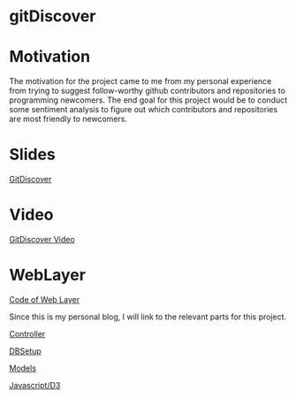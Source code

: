 # gitDiscover

# Motivation
The motivation for the project came to me from my personal experience from trying to suggest follow-worthy github contributors and repositories to programming newcomers. The end goal for this project would be to conduct some sentiment analysis to figure out which contributors and repositories are most friendly to newcomers.

# Slides
[GitDiscover](http://www.slideshare.net/mobby1982/gitdiscover)

# Video
[GitDiscover Video](https://youtu.be/fr5hm6zOj2c?t=14)

# WebLayer
[Code of Web Layer](https://github.com/virdis/functional-imperative.com)

Since this is my personal blog, I will link to the relevant parts for this project.

[Controller](https://github.com/virdis/functional-imperative.com/blob/master/app/controllers/GitDiscover.scala)

[DBSetup](https://github.com/virdis/functional-imperative.com/blob/master/app/database/db.scala)

[Models](https://github.com/virdis/functional-imperative.com/tree/master/app/models/gitdiscover)

[Javascript/D3](https://github.com/virdis/functional-imperative.com/tree/master/public/javascripts)
